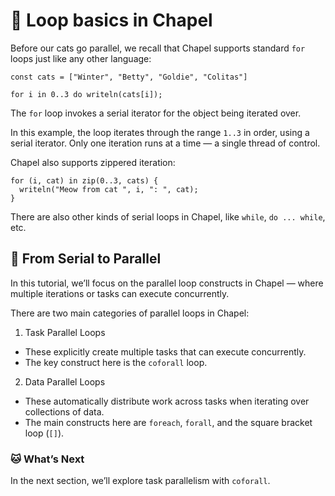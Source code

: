 # 📘 Loop basics in Chapel


Before our cats go parallel, we recall that Chapel supports standard `for` loops just like any other language:

```chpl
const cats = ["Winter", "Betty", "Goldie", "Colitas"]

for i in 0..3 do writeln(cats[i]);
```

The `for` loop invokes a serial iterator for the object being iterated over.

In this example, the loop iterates through the range `1..3` in order, using a serial iterator. Only one iteration runs at a time — a single thread of control.


Chapel also supports zippered iteration:


```chpl
for (i, cat) in zip(0..3, cats) {
  writeln("Meow from cat ", i, ": ", cat);
}
```


There are also other kinds of serial loops in Chapel, like `while`, `do ... while`, etc.

## 🧩 From Serial to Parallel

In this tutorial, we’ll focus on the parallel loop constructs in Chapel — where multiple iterations or tasks can execute concurrently.

There are two main categories of parallel loops in Chapel:

1. Task Parallel Loops
  * These explicitly create multiple tasks that can execute concurrently.
  * The key construct here is the `coforall` loop.

2. Data Parallel Loops
  * These automatically distribute work across tasks when iterating over collections of data.
  * The main constructs here are `foreach`, `forall`, and the square bracket loop (`[]`).


### 🐱 What’s Next

In the next section, we’ll explore task parallelism with `coforall`.
